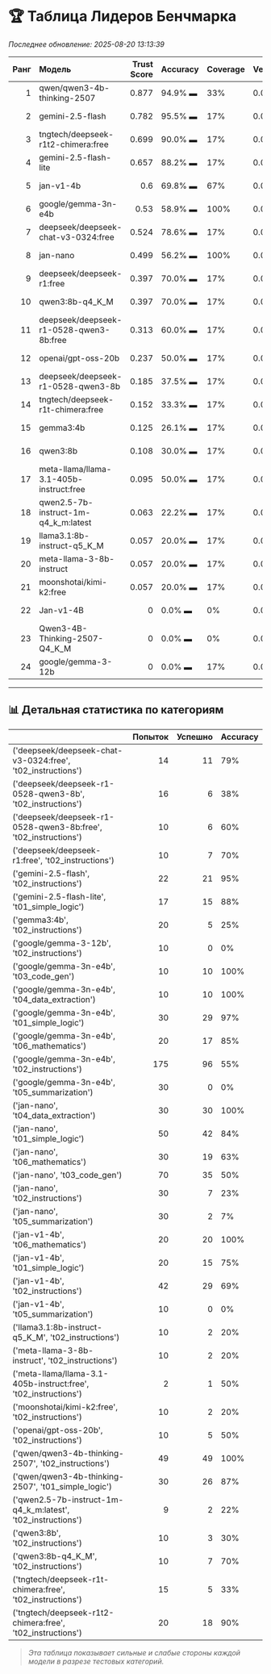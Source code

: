 # 🏆 Таблица Лидеров Бенчмарка

*Последнее обновление: 2025-08-20 13:13:39*

|   Ранг | Модель                                  |   Trust Score | Accuracy   | Coverage   | Verbosity   | Avg Time   |   Runs |
|-------:|:----------------------------------------|--------------:|:-----------|:-----------|:------------|:-----------|-------:|
|      1 | qwen/qwen3-4b-thinking-2507             |         0.877 | 94.9% ▬    | 33%        | 0.0%        | 18,621 мс  |     79 |
|      2 | gemini-2.5-flash                        |         0.782 | 95.5% ▬    | 17%        | 0.0%        | 2,799 мс   |     22 |
|      3 | tngtech/deepseek-r1t2-chimera:free      |         0.699 | 90.0% ▬    | 17%        | 0.0%        | 10,095 мс  |     20 |
|      4 | gemini-2.5-flash-lite                   |         0.657 | 88.2% ▬    | 17%        | 0.0%        | 1,346 мс   |     17 |
|      5 | jan-v1-4b                               |         0.6   | 69.8% ▬    | 67%        | 0.0%        | 29,280 мс  |     96 |
|      6 | google/gemma-3n-e4b                     |         0.53  | 58.9% ▬    | 100%       | 0.0%        | 1,017 мс   |    275 |
|      7 | deepseek/deepseek-chat-v3-0324:free     |         0.524 | 78.6% ▬    | 17%        | 0.0%        | 17,800 мс  |     14 |
|      8 | jan-nano                                |         0.499 | 56.2% ▬    | 100%       | 0.0%        | 276 мс     |    240 |
|      9 | deepseek/deepseek-r1:free               |         0.397 | 70.0% ▬    | 17%        | 0.0%        | 14,202 мс  |     10 |
|     10 | qwen3:8b-q4_K_M                         |         0.397 | 70.0% ▬    | 17%        | 0.0%        | 20,712 мс  |     10 |
|     11 | deepseek/deepseek-r1-0528-qwen3-8b:free |         0.313 | 60.0% ▬    | 17%        | 0.0%        | 15,843 мс  |     10 |
|     12 | openai/gpt-oss-20b                      |         0.237 | 50.0% ▬    | 17%        | 0.0%        | 15,224 мс  |     10 |
|     13 | deepseek/deepseek-r1-0528-qwen3-8b      |         0.185 | 37.5% ▬    | 17%        | 0.0%        | 15,143 мс  |     16 |
|     14 | tngtech/deepseek-r1t-chimera:free       |         0.152 | 33.3% ▬    | 17%        | 0.0%        | 8,978 мс   |     15 |
|     15 | gemma3:4b                               |         0.125 | 26.1% ▬    | 17%        | 0.0%        | 6,732 мс   |     23 |
|     16 | qwen3:8b                                |         0.108 | 30.0% ▬    | 17%        | 0.0%        | 12,895 мс  |     10 |
|     17 | meta-llama/llama-3.1-405b-instruct:free |         0.095 | 50.0% ▬    | 17%        | 0.0%        | 18,429 мс  |      2 |
|     18 | qwen2.5-7b-instruct-1m-q4_k_m:latest    |         0.063 | 22.2% ▬    | 17%        | 0.0%        | 2,669 мс   |      9 |
|     19 | llama3.1:8b-instruct-q5_K_M             |         0.057 | 20.0% ▬    | 17%        | 0.0%        | 3,002 мс   |     10 |
|     20 | meta-llama-3-8b-instruct                |         0.057 | 20.0% ▬    | 17%        | 0.0%        | 2,725 мс   |     10 |
|     21 | moonshotai/kimi-k2:free                 |         0.057 | 20.0% ▬    | 17%        | 0.0%        | 4,072 мс   |     10 |
|     22 | Jan-v1-4B                               |         0     | 0.0% ▬     | 0%         | 0.0%        | 47,541 мс  |      8 |
|     23 | Qwen3-4B-Thinking-2507-Q4_K_M           |         0     | 0.0% ▬     | 0%         | 0.0%        | 50,312 мс  |      1 |
|     24 | google/gemma-3-12b                      |         0     | 0.0% ▬     | 17%        | 0.0%        | 22,090 мс  |     10 |

---
## 📊 Детальная статистика по категориям

|                                                                 |   Попыток |   Успешно | Accuracy   |
|:----------------------------------------------------------------|----------:|----------:|:-----------|
| ('deepseek/deepseek-chat-v3-0324:free', 't02_instructions')     |        14 |        11 | 79%        |
| ('deepseek/deepseek-r1-0528-qwen3-8b', 't02_instructions')      |        16 |         6 | 38%        |
| ('deepseek/deepseek-r1-0528-qwen3-8b:free', 't02_instructions') |        10 |         6 | 60%        |
| ('deepseek/deepseek-r1:free', 't02_instructions')               |        10 |         7 | 70%        |
| ('gemini-2.5-flash', 't02_instructions')                        |        22 |        21 | 95%        |
| ('gemini-2.5-flash-lite', 't01_simple_logic')                   |        17 |        15 | 88%        |
| ('gemma3:4b', 't02_instructions')                               |        20 |         5 | 25%        |
| ('google/gemma-3-12b', 't02_instructions')                      |        10 |         0 | 0%         |
| ('google/gemma-3n-e4b', 't03_code_gen')                         |        10 |        10 | 100%       |
| ('google/gemma-3n-e4b', 't04_data_extraction')                  |        10 |        10 | 100%       |
| ('google/gemma-3n-e4b', 't01_simple_logic')                     |        30 |        29 | 97%        |
| ('google/gemma-3n-e4b', 't06_mathematics')                      |        20 |        17 | 85%        |
| ('google/gemma-3n-e4b', 't02_instructions')                     |       175 |        96 | 55%        |
| ('google/gemma-3n-e4b', 't05_summarization')                    |        30 |         0 | 0%         |
| ('jan-nano', 't04_data_extraction')                             |        30 |        30 | 100%       |
| ('jan-nano', 't01_simple_logic')                                |        50 |        42 | 84%        |
| ('jan-nano', 't06_mathematics')                                 |        30 |        19 | 63%        |
| ('jan-nano', 't03_code_gen')                                    |        70 |        35 | 50%        |
| ('jan-nano', 't02_instructions')                                |        30 |         7 | 23%        |
| ('jan-nano', 't05_summarization')                               |        30 |         2 | 7%         |
| ('jan-v1-4b', 't06_mathematics')                                |        20 |        20 | 100%       |
| ('jan-v1-4b', 't01_simple_logic')                               |        20 |        15 | 75%        |
| ('jan-v1-4b', 't02_instructions')                               |        42 |        29 | 69%        |
| ('jan-v1-4b', 't05_summarization')                              |        10 |         0 | 0%         |
| ('llama3.1:8b-instruct-q5_K_M', 't02_instructions')             |        10 |         2 | 20%        |
| ('meta-llama-3-8b-instruct', 't02_instructions')                |        10 |         2 | 20%        |
| ('meta-llama/llama-3.1-405b-instruct:free', 't02_instructions') |         2 |         1 | 50%        |
| ('moonshotai/kimi-k2:free', 't02_instructions')                 |        10 |         2 | 20%        |
| ('openai/gpt-oss-20b', 't02_instructions')                      |        10 |         5 | 50%        |
| ('qwen/qwen3-4b-thinking-2507', 't02_instructions')             |        49 |        49 | 100%       |
| ('qwen/qwen3-4b-thinking-2507', 't01_simple_logic')             |        30 |        26 | 87%        |
| ('qwen2.5-7b-instruct-1m-q4_k_m:latest', 't02_instructions')    |         9 |         2 | 22%        |
| ('qwen3:8b', 't02_instructions')                                |        10 |         3 | 30%        |
| ('qwen3:8b-q4_K_M', 't02_instructions')                         |        10 |         7 | 70%        |
| ('tngtech/deepseek-r1t-chimera:free', 't02_instructions')       |        15 |         5 | 33%        |
| ('tngtech/deepseek-r1t2-chimera:free', 't02_instructions')      |        20 |        18 | 90%        |

> _Эта таблица показывает сильные и слабые стороны каждой модели в разрезе тестовых категорий._